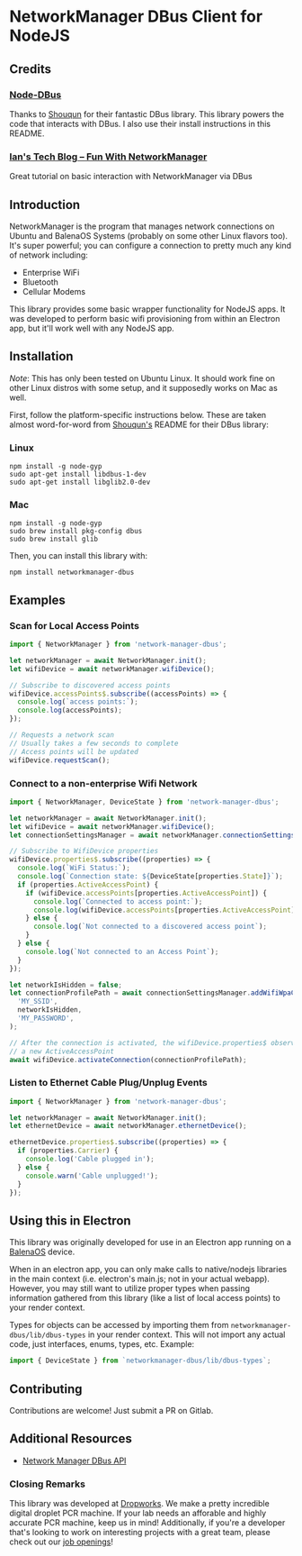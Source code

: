 # NetworkManager DBus Client for NodeJS

## Credits

### [Node-DBus](https://github.com/Shouqun/node-dbus)

Thanks to [Shouqun](https://github.com/Shouqun) for their fantastic DBus library. This library powers the code that interacts with DBus. I also use their install instructions in this README.

### [Ian's Tech Blog – Fun With NetworkManager](http://cheesehead-techblog.blogspot.com/2012/09/dbus-tutorial-fun-with-network-manager.html)

Great tutorial on basic interaction with NetworkManager via DBus

## Introduction

NetworkManager is the program that manages network connections on Ubuntu and BalenaOS Systems (probably on some other Linux flavors too).
It's super powerful; you can configure a connection to pretty much any kind of network including:

- Enterprise WiFi
- Bluetooth
- Cellular Modems

This library provides some basic wrapper functionality for NodeJS apps. It was developed to perform basic wifi provisioning from within
an Electron app, but it'll work well with any NodeJS app.

## Installation

_Note_: This has only been tested on Ubuntu Linux. It should work fine on other Linux distros with some setup, and it supposedly works on Mac as well.

First, follow the platform-specific instructions below. These are taken almost word-for-word from [Shouqun's](https://github.com/Shouqun/node-dbus) README for their DBus library:

### Linux

```terminal
npm install -g node-gyp
sudo apt-get install libdbus-1-dev
sudo apt-get install libglib2.0-dev
```

### Mac

```terminal
npm install -g node-gyp
sudo brew install pkg-config dbus
sudo brew install glib
```

Then, you can install this library with:

```terminal
npm install networkmanager-dbus
```

## Examples

### Scan for Local Access Points

```typescript
import { NetworkManager } from 'network-manager-dbus';

let networkManager = await NetworkManager.init();
let wifiDevice = await networkManager.wifiDevice();

// Subscribe to discovered access points
wifiDevice.accessPoints$.subscribe((accessPoints) => {
  console.log(`access points:`);
  console.log(accessPoints);
});

// Requests a network scan
// Usually takes a few seconds to complete
// Access points will be updated
wifiDevice.requestScan();
```

### Connect to a non-enterprise Wifi Network

```typescript
import { NetworkManager, DeviceState } from 'network-manager-dbus';

let networkManager = await NetworkManager.init();
let wifiDevice = await networkManager.wifiDevice();
let connectionSettingsManager = await networkManager.connectionSettingsManager();

// Subscribe to WifiDevice properties
wifiDevice.properties$.subscribe((properties) => {
  console.log(`WiFi Status:`);
  console.log(`Connection state: ${DeviceState[properties.State]}`);
  if (properties.ActiveAccessPoint) {
    if (wifiDevice.accessPoints[properties.ActiveAccessPoint]) {
      console.log(`Connected to access point:`);
      console.log(wifiDevice.accessPoints[properties.ActiveAccessPoint]);
    } else {
      console.log(`Not connected to a discovered access point`);
    }
  } else {
    console.log(`Not connected to an Access Point`);
  }
});

let networkIsHidden = false;
let connectionProfilePath = await connectionSettingsManager.addWifiWpaConnection(
  'MY_SSID',
  networkIsHidden,
  'MY_PASSWORD',
);

// After the connection is activated, the wifiDevice.properties$ observable will update with
// a new ActiveAccessPoint
await wifiDevice.activateConnection(connectionProfilePath);
```

### Listen to Ethernet Cable Plug/Unplug Events

```typescript
import { NetworkManager } from 'network-manager-dbus';

let networkManager = await NetworkManager.init();
let ethernetDevice = await networkManager.ethernetDevice();

ethernetDevice.properties$.subscribe((properties) => {
  if (properties.Carrier) {
    console.log('Cable plugged in');
  } else {
    console.warn('Cable unplugged!');
  }
});
```

## Using this in Electron

This library was originally developed for use in an Electron app running on a [BalenaOS](https://www.balena.io/os/) device.

When in an electron app, you can only make calls to native/nodejs libraries in the main context (i.e. electron's main.js; not in your actual webapp).
However, you may still want to utilize proper types when passing information gathered from this library (like a list of local access points) to your render context.

Types for objects can be accessed by importing them from `networkmanager-dbus/lib/dbus-types` in your render context. This will not import any actual code,
just interfaces, enums, types, etc. Example:

```typescript
import { DeviceState } from `networkmanager-dbus/lib/dbus-types`;
```

## Contributing

Contributions are welcome! Just submit a PR on Gitlab.

## Additional Resources

- [Network Manager DBus API](https://developer.gnome.org/NetworkManager/stable/spec.html)

### Closing Remarks

This library was developed at [Dropworks](https://www.dropworks.com/introducing-continuum). We make a pretty incredible digital droplet PCR machine. If your lab needs an afforable and highly accurate PCR machine, keep us in mind! Additionally, if you're a developer that's looking to work on interesting projects with a great team, please check out our [job openings](https://www.dropworks.com/careers)!
